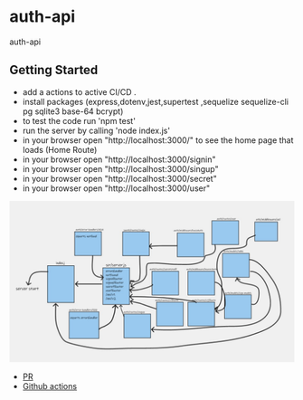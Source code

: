 # auth-api
auth-api

## Getting Started

- add a actions to active CI/CD .
- install packages (express,dotenv,jest,supertest ,sequelize sequelize-cli pg sqlite3 base-64 bcrypt)
- to test the code run 'npm test'
- run the server by calling 'node index.js'
- in your browser open "http://localhost:3000/" to see the home page that loads (Home Route)
- in your browser open "http://localhost:3000/signin"
- in your browser open "http://localhost:3000/singup"
- in your browser open "http://localhost:3000/secret"
- in your browser open "http://localhost:3000/user"

![UML diagram](auth-api.jpg)

- [PR](https://github.com/ManalKhAlbahar/auth-api/pull/1)
- [Github actions](https://github.com/ManalKhAlbahar/auth-api/actions)
